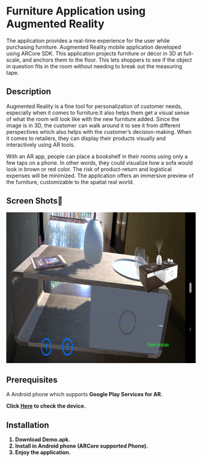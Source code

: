# Furniture Application using Augmented Reality
The application provides a real-time experience for the user while purchasing furniture. Augmented Reality mobile application developed using ARCore SDK. This application projects furniture or décor in 3D at full-scale, and anchors them to the floor. This lets shoppers to see if the object in question fits in the room without needing to break out the measuring tape. 

## Description
Augmented Reality is a fine tool for personalization of customer needs, especially when it comes to furniture.It also helps them get a visual sense of what the room will look like with the new furniture added. Since the image is in 3D, the customer can walk around it to see it from different perspectives which also helps with the customer’s decision-making. When it comes to retailers, they can display their products visually and interactively using AR tools. 


With an AR app, people can place a bookshelf in their rooms using only a few taps on a phone. In other words, they could visualize how a sofa would look in brown or red color. The risk of product-return and logistical expenses will be minimized. The application offers an immersive preview of the furniture, customizable to the spatial real world.

## Screen Shots:iphone:
<img src="https://github.com/Arunkumarvallal/Arfurniture/blob/master/Screen%20Shots/Screenshot_20200315-123204.png" width="1080" height="400"/>

## Prerequisites
<p>A Android phone which supports <b>Google Play Services for AR<b>.</p>
 
 Click [Here](https://developers.google.com/ar/discover/supported-devices) to check the device.
  
## Installation

1. Download Demo.apk.
2. Install in Android phone (ARCore supported Phone).
3. Enjoy the application.
